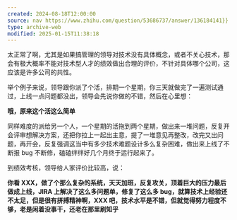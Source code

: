 ```yaml
---
created: 2024-08-18T12:00:00
source: nav https://www.zhihu.com/question/53686737/answer/136184141}}
type: archive-web
modified: 2025-01-15T11:38:18
---
```


太正常了啊，尤其是如果搞管理的领导对技术没有具体概念，或者不关心技术，那会有极大概率不能对技术型人才的绩效做出合理的评价，不针对具体哪个公司，这应该是许多公司的共性。

举个例子来说，领导跟你派了个活，排期一个星期，你三天就做完了一遍测试通过，上线一点问题都没出，领导会先说你做的不错，然后在心里想：

**哦，原来这个活这么简单**

同样难度的派给另一个人，一个星期的活拖到两个星期，做出来一堆问题，反复开会评审想解决方案，还把你拉上一起出主意，提了一堆意见再整改，改完又出问题，再开会，反复强调这当中有多少技术难题设计多么复杂困难，做出来上线了不断报 bug 不断修，磕磕绊绊好几个月终于运行起来了。

到绩效考核，领导给人家评价比较高，说：

**你看 XXX，做了个那么复杂的系统，天天加班，反复攻关，顶着巨大的压力最后做成上线，JIRA 上解决了这么多问题单，修复了这么多 bug，就算技术上经验还不太足，但是很有拼搏精神啊，XXX 吧，技术水平是不错，但就觉得努力程度不够，老是闲着没事干，还老在那里刷知乎**
